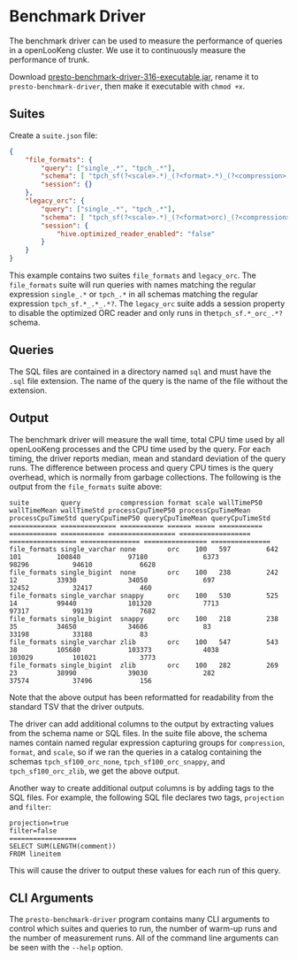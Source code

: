 
# Benchmark Driver

The benchmark driver can be used to measure the performance of queries in a openLooKeng cluster. We use it to continuously measure the performance of trunk.

Download [presto-benchmark-driver-316-executable.jar](https://repo1.maven.org/maven2/io/hetu/core/presto-benchmark-driver/316/presto-benchmark-driver-316-executable.jar), rename it to `presto-benchmark-driver`, then make it executable with `chmod +x`.

## Suites

Create a `suite.json` file:

``` json
{
    "file_formats": {
        "query": ["single_.*", "tpch_.*"],
        "schema": [ "tpch_sf(?<scale>.*)_(?<format>.*)_(?<compression>.*?)" ],
        "session": {}
    },
    "legacy_orc": {
        "query": ["single_.*", "tpch_.*"],
        "schema": [ "tpch_sf(?<scale>.*)_(?<format>orc)_(?<compression>.*?)" ],
        "session": {
            "hive.optimized_reader_enabled": "false"
        }
    }
}
```

This example contains two suites `file_formats` and `legacy_orc`. The `file_formats` suite will run queries with names matching the regular expression `single_.*` or `tpch_.*` in all schemas matching the regular
expression `tpch_sf.*_.*_.*?`. The `legacy_orc` suite adds a session property to disable the optimized ORC reader and only runs in the`tpch_sf.*_orc_.*?` schema.

## Queries

The SQL files are contained in a directory named `sql` and must have the `.sql` file extension. The name of the query is the name of the file without the extension.

## Output

The benchmark driver will measure the wall time, total CPU time used by all openLooKeng processes and the CPU time used by the query. For each timing, the driver reports median, mean and standard deviation of the query runs. The difference between process and query CPU times is the query overhead, which is normally from garbage collections. The following is the output from the `file_formats` suite above:

 

```
suite        query          compression format scale wallTimeP50 wallTimeMean wallTimeStd processCpuTimeP50 processCpuTimeMean processCpuTimeStd queryCpuTimeP50 queryCpuTimeMean queryCpuTimeStd
============ ============== =========== ====== ===== =========== ============ =========== ================= ================== ================= =============== ================ ===============
file_formats single_varchar none        orc    100   597         642          101         100840            97180              6373              98296           94610            6628
file_formats single_bigint  none        orc    100   238         242          12          33930             34050              697               32452           32417            460
file_formats single_varchar snappy      orc    100   530         525          14          99440             101320             7713              97317           99139            7682
file_formats single_bigint  snappy      orc    100   218         238          35          34650             34606              83                33198           33188            83
file_formats single_varchar zlib        orc    100   547         543          38          105680            103373             4038              103029          101021           3773
file_formats single_bigint  zlib        orc    100   282         269          23          38990             39030              282               37574           37496            156
```

 

Note that the above output has been reformatted for readability from the standard TSV that the driver outputs.

The driver can add additional columns to the output by extracting values from the schema name or SQL files. In the suite file above, the schema names contain named regular expression capturing groups for
`compression`, `format`, and `scale`, so if we ran the queries in a catalog containing the schemas  `tpch_sf100_orc_none`, `tpch_sf100_orc_snappy`, and `tpch_sf100_orc_zlib`, we get the above
output.

Another way to create additional output columns is by adding tags to the SQL files. For example, the following SQL file declares two tags, `projection` and `filter`:

``` 
projection=true
filter=false
=================
SELECT SUM(LENGTH(comment))
FROM lineitem
```

This will cause the driver to output these values for each run of this query.

## CLI Arguments

The `presto-benchmark-driver` program contains many CLI arguments to control which suites and queries to run, the number of warm-up runs and the number of measurement runs. All of the command line arguments can be seen with the `--help` option.
